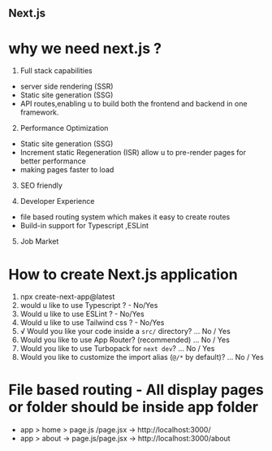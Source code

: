 ## Next.js 

# why we need next.js ?
1. Full stack capabilities
 - server side rendering (SSR)
 - Static site generation (SSG)
 - API routes,enabling u to build both the frontend and backend in one framework.

2. Performance Optimization
 - Static site generation (SSG)
 - Increment static Regeneration (ISR) allow u to pre-render pages for better performance
 - making pages faster to load

3. SEO friendly

4. Developer Experience
 - file based routing system which makes it easy to create routes
 - Build-in support for Typescript ,ESLint

5. Job Market

# How to create Next.js application
 1. npx create-next-app@latest
 2. would u like to use Typescript ? - No/Yes
 3. Would u like to use ESLint ? - No/Yes
 4. Would u like to use Tailwind css ? - No/Yes
 5. √ Would you like your code inside a `src/` directory? ... No / Yes
 6. Would you like to use App Router? (recommended) ... No / Yes
 7. Would you like to use Turbopack for `next dev`? ... No / Yes
 8. Would you like to customize the import alias (`@/*` by default)? ... No / Yes

# File based routing - All display pages or folder should be inside app folder
 - app > home > page.js /page.jsx  ->           http://localhost:3000/
 - app > about -> page.js/page.jsx   ->           http://localhost:3000/about

 

